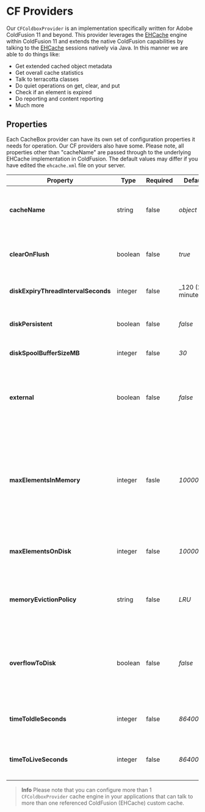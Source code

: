 # CF Providers

Our `CFColdboxProvider` is an implementation specifically written for Adobe ColdFusion 11 and beyond. This provider leverages the [EHCache](http://ehcache.org) engine within ColdFusion 11 and extends the native ColdFusion capabilities by talking to the [EHCache](http://ehcache.org) sessions natively via Java. In this manner we are able to do things like:

* Get extended cached object metadata
* Get overall cache statistics
* Talk to terracotta classes
* Do quiet operations on get, clear, and put
* Check if an element is expired
* Do reporting and content reporting
* Much more

## Properties

Each CacheBox provider can have its own set of configuration properties it needs for operation. Our CF providers also have some. Please note, all properties other than "cacheName" are passed through to the underlying EHCache implementation in ColdFusion. The default values may differ if you have edited the `ehcache.xml` file on your server.

| Property                            | Type    | Required | Default            | Description                                                                                                                                                                                                                  |
| ----------------------------------- | ------- | -------- | ------------------ | ---------------------------------------------------------------------------------------------------------------------------------------------------------------------------------------------------------------------------- |
| **cacheName**                       | string  | false    | _object_           | The named cache to talk to via ColdFusion cache operations. By default we talk to the default ColdFusion object cache.                                                                                                       |
| **clearOnFlush**                    | boolean | false    | _true_             | Sets whether the MemoryStore should be cleared when flush() is called on the cache                                                                                                                                           |
| **diskExpiryThreadIntervalSeconds** | integer | false    | _120 (2 minutes) _ | The interval in seconds between runs of the disk expiry thread.                                                                                                                                                              |
| **diskPersistent**                  | boolean | false    | _false_            | Specifies whether to persist caches stored on disk through JVM restarts.                                                                                                                                                     |
| **diskSpoolBufferSizeMB**           | integer | false    | _30_               | The size of the disk spool used to buffer writes                                                                                                                                                                             |
| **external**                        | boolean | false    | _false_            | Specifies whether no timeout or idletime applies. A true value indicates that the object or page is cached without any timespan being specified.                                                                             |
| **maxElementsInMemory**             | integer | fasle    | _10000_            | The maximum number of objects that can be cached in memory. If the number is exceeded and overflowtodisk is false, the new objects entered replace old elements using algorithm specified in the memoryevictionpolicy entry. |
| **maxElementsOnDisk**               | integer | false    | _10000000_         | The maximum number of objects that can be stored on disk if overfllowtodisk is true.                                                                                                                                         |
| **memoryEvictionPolicy**            | string  | false    | _LRU_              | The algorithm to used to evict old entries when maximum limit is reached, such as LRU (least recently used) or LFU (least frequently used).                                                                                  |
| **overflowToDisk**                  | boolean | false    | _false_            | Specifies whether when the maximum number of elements allowed in memory is reached, objects can be moved to disk, as determined by the memoryevictionpolicy value.                                                           |
| **timeToIdleSeconds**               | integer | false    | _86400_            | The idle time in seconds. Used if a cfcache tag does not specify an idleTime attribute.                                                                                                                                      |
| **timeToLiveSeconds**               | integer | false    | _86400_            | The timeout time in seconds. Used if a cfcache tag does not specify a timespan attribute.                                                                                                                                    |

> **Info** Please note that you can configure more than 1 `CFColdboxProvider` cache engine in your applications that can talk to more than one referenced ColdFusion (EHCache) custom cache.
